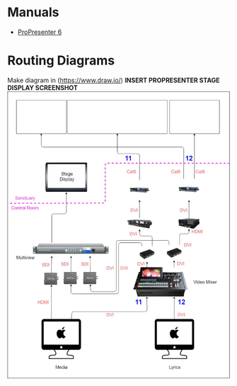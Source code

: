 <!-- TITLE: Documents -->
<!-- SUBTITLE: A quick summary of Documents -->

# Manuals
* [ProPresenter 6](https://www.renewedvision.com/downloads/pro6userguide.pdf)

# Routing Diagrams
Make diagram in (https://www.draw.io/)
**INSERT PROPRESENTER STAGE DISPLAY SCREENSHOT**
![Media Configuation](/uploads/media-diagrams/media-config.jpg)